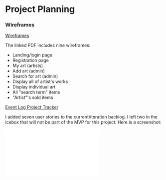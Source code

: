 # Project Planning

### Wireframes
[Wireframes](./glass-shop-wireframes.pdf)

The linked PDF includes nine wireframes:
- Landing/login page
- Registration page
- My art (artists)
- Add art (admin)
- Search for art (admin)
- Display all of artist's works
- Display individual art
- All "search term" items
- "Artist"'s sold items

[Event Log Project Tracker](https://www.pivotaltracker.com/n/projects/2186450)

I added seven user stories to the current/iteration backlog. I left two in the icebox that will not be part of the MVP for this project. Here is a screenshot:

![Spring 1 Stories](./sprint1-pivotal-tracker-screenshot.pdf)
